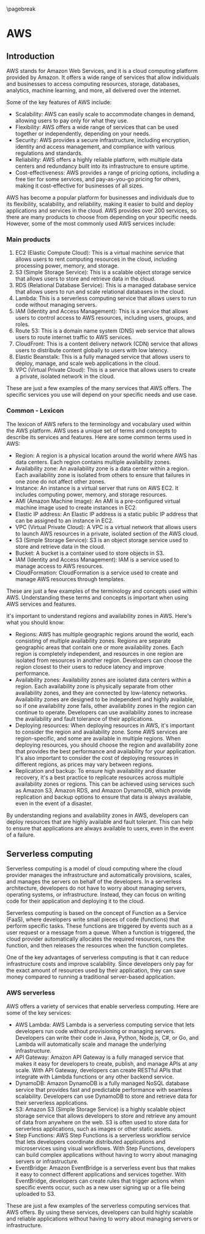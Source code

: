 \pagebreak

<!-- toc -->

# AWS
## Introduction

 AWS stands for Amazon Web Services, and it is a cloud computing platform provided by Amazon. It offers a wide range of services that allow individuals and businesses to access computing resources, storage, databases, analytics, machine learning, and more, all delivered over the internet.

Some of the key features of AWS include:

* Scalability: AWS can easily scale to accommodate changes in demand, allowing users to pay only for what they use.
* Flexibility: AWS offers a wide range of services that can be used together or independently, depending on your needs.
* Security: AWS provides a secure infrastructure, including encryption, identity and access management, and compliance with various regulations and standards.
* Reliability: AWS offers a highly reliable platform, with multiple data centers and redundancy built into its infrastructure to ensure uptime.
* Cost-effectiveness: AWS provides a range of pricing options, including a free tier for some services, and pay-as-you-go pricing for others, making it cost-effective for businesses of all sizes.

AWS has become a popular platform for businesses and individuals due to its flexibility, scalability, and reliability, making it easier to build and deploy applications and services in the cloud.
AWS provides over 200 services, so there are many products to choose from depending on your specific needs. However, some of the most commonly used AWS services include:

### Main products
1. EC2 (Elastic Compute Cloud): This is a virtual machine service that allows users to rent computing resources in the cloud, including processing power, memory, and storage.
2. S3 (Simple Storage Service): This is a scalable object storage service that allows users to store and retrieve data in the cloud.
3. RDS (Relational Database Service): This is a managed database service that allows users to run and scale relational databases in the cloud.
4. Lambda: This is a serverless computing service that allows users to run code without managing servers.
5. IAM (Identity and Access Management): This is a service that allows users to control access to AWS resources, including users, groups, and roles.
6. Route 53: This is a domain name system (DNS) web service that allows users to route internet traffic to AWS services.
7. CloudFront: This is a content delivery network (CDN) service that allows users to distribute content globally to users with low latency.
8. Elastic Beanstalk: This is a fully managed service that allows users to deploy, manage, and scale web applications in the cloud.
9. VPC (Virtual Private Cloud): This is a service that allows users to create a private, isolated network in the cloud.

These are just a few examples of the many services that AWS offers. The specific services you use will depend on your specific needs and use case.

### Common - Lexicon

The lexicon of AWS refers to the terminology and vocabulary used within the AWS platform. AWS uses a unique set of terms and concepts to describe its services and features. Here are some common terms used in AWS:

* Region: A region is a physical location around the world where AWS has data centers. Each region contains multiple availability zones.
* Availability zone: An availability zone is a data center within a region. Each availability zone is isolated from others to ensure that failures in one zone do not affect other zones.
* Instance: An instance is a virtual server that runs on AWS EC2. It includes computing power, memory, and storage resources.
* AMI (Amazon Machine Image): An AMI is a pre-configured virtual machine image used to create instances in EC2.
* Elastic IP address: An Elastic IP address is a static public IP address that can be assigned to an instance in EC2.
* VPC (Virtual Private Cloud): A VPC is a virtual network that allows users to launch AWS resources in a private, isolated section of the AWS cloud.
* S3 (Simple Storage Service): S3 is an object storage service used to store and retrieve data in the cloud.
* Bucket: A bucket is a container used to store objects in S3.
* IAM (Identity and Access Management): IAM is a service used to manage access to AWS resources.
* CloudFormation: CloudFormation is a service used to create and manage AWS resources through templates.

These are just a few examples of the terminology and concepts used within AWS. Understanding these terms and concepts is important when using AWS services and features.

it's important to understand regions and availability zones in AWS. Here's what you should know:

* Regions: AWS has multiple geographic regions around the world, each consisting of multiple availability zones. Regions are separate geographic areas that contain one or more availability zones. Each region is completely independent, and resources in one region are isolated from resources in another region. Developers can choose the region closest to their users to reduce latency and improve performance.
* Availability zones: Availability zones are isolated data centers within a region. Each availability zone is physically separate from other availability zones, and they are connected by low-latency networks. Availability zones are designed to be independent and highly available, so if one availability zone fails, other availability zones in the region can continue to operate. Developers can use availability zones to increase the availability and fault tolerance of their applications.
* Deploying resources: When deploying resources in AWS, it's important to consider the region and availability zone. Some AWS services are region-specific, and some are available in multiple regions. When deploying resources, you should choose the region and availability zone that provides the best performance and availability for your application. It's also important to consider the cost of deploying resources in different regions, as prices may vary between regions.
* Replication and backup: To ensure high availability and disaster recovery, it's a best practice to replicate resources across multiple availability zones or regions. This can be achieved using services such as Amazon S3, Amazon RDS, and Amazon DynamoDB, which provide replication and backup options to ensure that data is always available, even in the event of a disaster.

By understanding regions and availability zones in AWS, developers can deploy resources that are highly available and fault tolerant. This can help to ensure that applications are always available to users, even in the event of a failure.

## Serverless computing

Serverless computing is a model of cloud computing where the cloud provider manages the infrastructure and automatically provisions, scales, and manages the servers on behalf of the developers. In a serverless architecture, developers do not have to worry about managing servers, operating systems, or infrastructure. Instead, they can focus on writing code for their application and deploying it to the cloud.

Serverless computing is based on the concept of Function as a Service (FaaS), where developers write small pieces of code (functions) that perform specific tasks. These functions are triggered by events such as a user request or a message from a queue. When a function is triggered, the cloud provider automatically allocates the required resources, runs the function, and then releases the resources when the function completes.

One of the key advantages of serverless computing is that it can reduce infrastructure costs and improve scalability. Since developers only pay for the exact amount of resources used by their application, they can save money compared to running a traditional server-based application.

### AWS serverless

AWS offers a variety of services that enable serverless computing. Here are some of the key services:

* AWS Lambda: AWS Lambda is a serverless computing service that lets developers run code without provisioning or managing servers. Developers can write their code in Java, Python, Node.js, C#, or Go, and Lambda will automatically scale and manage the underlying infrastructure.
* API Gateway: Amazon API Gateway is a fully managed service that makes it easy for developers to create, publish, and manage APIs at any scale. With API Gateway, developers can create RESTful APIs that integrate with Lambda functions or any other backend service.
* DynamoDB: Amazon DynamoDB is a fully managed NoSQL database service that provides fast and predictable performance with seamless scalability. Developers can use DynamoDB to store and retrieve data for their serverless applications.
* S3: Amazon S3 (Simple Storage Service) is a highly scalable object storage service that allows developers to store and retrieve any amount of data from anywhere on the web. S3 is often used to store data for serverless applications, such as images or other static assets.
* Step Functions: AWS Step Functions is a serverless workflow service that lets developers coordinate distributed applications and microservices using visual workflows. With Step Functions, developers can build complex applications without having to worry about managing servers or infrastructure.
* EventBridge: Amazon EventBridge is a serverless event bus that makes it easy to connect different applications and services together. With EventBridge, developers can create rules that trigger actions when specific events occur, such as a new user signing up or a file being uploaded to S3.

These are just a few examples of the serverless computing services that AWS offers. By using these services, developers can build highly scalable and reliable applications without having to worry about managing servers or infrastructure.
